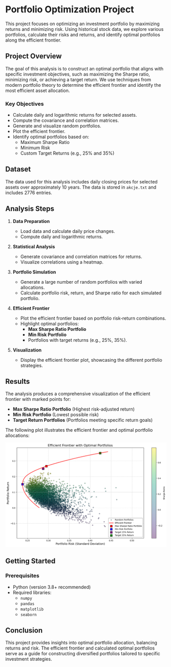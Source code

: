 # Portfolio Optimization Project

This project focuses on optimizing an investment portfolio by maximizing returns and minimizing risk. Using historical stock data, we explore various portfolios, calculate their risks and returns, and identify optimal portfolios along the efficient frontier.

## Project Overview

The goal of this analysis is to construct an optimal portfolio that aligns with specific investment objectives, such as maximizing the Sharpe ratio, minimizing risk, or achieving a target return. We use techniques from modern portfolio theory to determine the efficient frontier and identify the most efficient asset allocation.

### Key Objectives

- Calculate daily and logarithmic returns for selected assets.
- Compute the covariance and correlation matrices.
- Generate and visualize random portfolios.
- Plot the efficient frontier.
- Identify optimal portfolios based on:
  - Maximum Sharpe Ratio
  - Minimum Risk
  - Custom Target Returns (e.g., 25% and 35%)

## Dataset

The data used for this analysis includes daily closing prices for selected assets over approximately 10 years. The data is stored in `akcje.txt` and includes 2776 entries.

## Analysis Steps

1. **Data Preparation**
   - Load data and calculate daily price changes.
   - Compute daily and logarithmic returns.

2. **Statistical Analysis**
   - Generate covariance and correlation matrices for returns.
   - Visualize correlations using a heatmap.

3. **Portfolio Simulation**
   - Generate a large number of random portfolios with varied allocations.
   - Calculate portfolio risk, return, and Sharpe ratio for each simulated portfolio.

4. **Efficient Frontier**
   - Plot the efficient frontier based on portfolio risk-return combinations.
   - Highlight optimal portfolios:
     - **Max Sharpe Ratio Portfolio**
     - **Min Risk Portfolio**
     - Portfolios with target returns (e.g., 25%, 35%).

5. **Visualization**
   - Display the efficient frontier plot, showcasing the different portfolio strategies.

## Results

The analysis produces a comprehensive visualization of the efficient frontier with marked points for:
- **Max Sharpe Ratio Portfolio** (Highest risk-adjusted return)
- **Min Risk Portfolio** (Lowest possible risk)
- **Target Return Portfolios** (Portfolios meeting specific return goals)

The following plot illustrates the efficient frontier and optimal portfolio allocations:

![Efficient Frontier Plot](images/Efficient_frontier.png)

## Getting Started

### Prerequisites

- Python (version 3.8+ recommended)
- Required libraries:
  - `numpy`
  - `pandas`
  - `matplotlib`
  - `seaborn`

## Conclusion

This project provides insights into optimal portfolio allocation, balancing returns and risk. The efficient frontier and calculated optimal portfolios serve as a guide for constructing diversified portfolios tailored to specific investment strategies.

